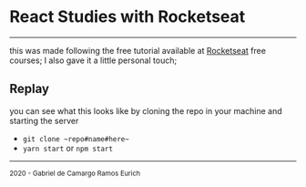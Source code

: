 # React Studies with Rocketseat
---
this was made following the free tutorial available at [Rocketseat](https://app.rocketseat.com.br) free courses;
I also gave it a little personal touch;
## Replay

you can see what this looks like by cloning the repo in your machine and starting the server

- `git clone ~repo#name#here~`
- `yarn start` or `npm start`

---
<small>2020 - Gabriel de Camargo Ramos Eurich </small>